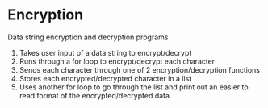 # Encryption
Data string encryption and decryption programs

1. Takes user input of a data string to encrypt/decrypt
2. Runs through a for loop to encrypt/decrypt each character
3. Sends each character through one of 2 encryption/decryption functions
4. Stores each encrypted/decrypted character in a list
5. Uses another for loop to go through the list and print out an easier to read format of the encrypted/decrypted data
